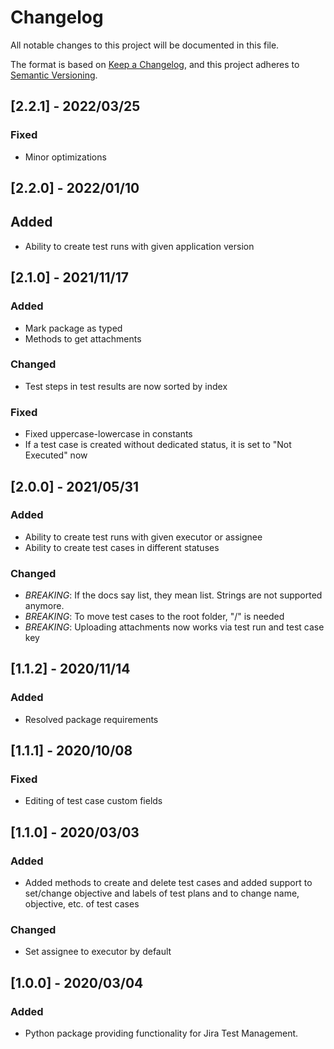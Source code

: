 # Changelog

All notable changes to this project will be documented in this file.

The format is based on [Keep a Changelog](https://keepachangelog.com/en/1.0.0/), and this project adheres to [Semantic Versioning](https://semver.org/spec/v2.0.0.html).

## [2.2.1] - 2022/03/25

### Fixed

- Minor optimizations

## [2.2.0] - 2022/01/10

## Added

- Ability to create test runs with given application version

## [2.1.0] - 2021/11/17

### Added

- Mark package as typed
- Methods to get attachments

### Changed

- Test steps in test results are now sorted by index

### Fixed

- Fixed uppercase-lowercase in constants
- If a test case is created without dedicated status, it is set to "Not Executed" now

## [2.0.0] - 2021/05/31

### Added

- Ability to create test runs with given executor or assignee
- Ability to create test cases in different statuses

### Changed

- *BREAKING*: If the docs say list, they mean list. Strings are not supported anymore.
- *BREAKING*: To move test cases to the root folder, "/" is needed
- *BREAKING*: Uploading attachments now works via test run and test case key

## [1.1.2] - 2020/11/14

### Added

- Resolved package requirements

## [1.1.1] - 2020/10/08

### Fixed

- Editing of test case custom fields

## [1.1.0] - 2020/03/03

### Added

- Added methods to create and delete test cases and added support to set/change objective and labels of test plans and to change name, objective, etc. of test cases

### Changed

- Set assignee to executor by default

## [1.0.0] - 2020/03/04

### Added

- Python package providing functionality for Jira Test Management.
